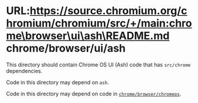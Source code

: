 URL:https://source.chromium.org/chromium/chromium/src/+/main:chrome\browser\ui\ash\README.md
chrome/browser/ui/ash
=====================

This directory should contain Chrome OS UI (Ash) code that has `src/chrome`
dependencies.

Code in this directory may depend on `ash`.

Code in this directory may depend on code in
[`chrome/browser/chromeos`](/chrome/browser/chromeos/README.md).
